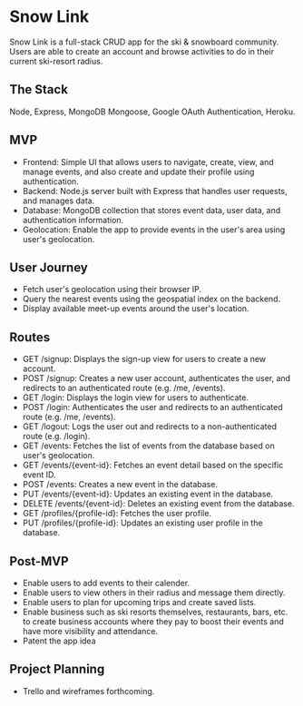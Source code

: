 # Snow Link
Snow Link is a full-stack CRUD app for the ski & snowboard community. Users are able to create an account and browse activities to do in their current ski-resort radius.

## The Stack
Node, Express, MongoDB Mongoose, Google OAuth Authentication, Heroku. 

## MVP 
- Frontend: Simple UI that allows users to navigate, create, view, and manage events, and also create and update their profile using authentication.
- Backend: Node.js server built with Express that handles user requests, and manages data.
- Database: MongoDB collection that stores event data, user data, and authentication information.
- Geolocation: Enable the app to provide events in the user's area using user's geolocation.

## User Journey
- Fetch user's geolocation using their browser IP.
- Query the nearest events using the geospatial index on the backend.
- Display available meet-up events around the user's location.

## Routes
- GET /signup: Displays the sign-up view for users to create a new account.
- POST /signup: Creates a new user account, authenticates the user, and redirects to an authenticated route (e.g. /me, /events).
- GET /login: Displays the login view for users to authenticate.
- POST /login: Authenticates the user and redirects to an authenticated route (e.g. /me, /events).
- GET /logout: Logs the user out and redirects to a non-authenticated route (e.g. /login).
- GET /events: Fetches the list of events from the database based on user's geolocation.
- GET /events/{event-id}: Fetches an event detail based on the specific event ID.
- POST /events: Creates a new event in the database.
- PUT /events/{event-id}: Updates an existing event in the database.
- DELETE /events/{event-id}: Deletes an existing event from the database.
- GET /profiles/{profile-id}: Fetches the user profile.
- PUT /profiles/{profile-id}: Updates an existing user profile in the database.

## Post-MVP
- Enable users to add events to their calender.
- Enable users to view others in their radius and message them directly.
- Enable users to plan for upcoming trips and create saved lists.
- Enable business such as ski resorts themselves, restaurants, bars, etc. to create business accounts where they pay to boost their events and have more visibility and attendance.
- Patent the app idea

## Project Planning
- Trello and wireframes forthcoming.

